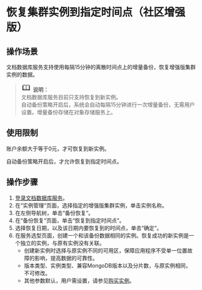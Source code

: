 # 恢复集群实例到指定时间点（社区增强版）<a name="dds_03_0066"></a>

## 操作场景<a name="section20967309195347"></a>

文档数据库服务支持使用每隔15分钟的离散时间点上的增量备份，恢复增强版集群实例的数据。

>![](public_sys-resources/icon-note.gif) **说明：**   
>文档数据库服务目前只支持恢复到新实例。  
>自动备份策略开启后，系统会自动每隔15分钟进行一次增量备份，无需用户设置。增量备份存储在对象存储服务上。  

## 使用限制<a name="section09264517127"></a>

账户余额大于等于0元，才可恢复到新实例。

自动备份策略开启后，才允许恢复到指定时间点。

## 操作步骤<a name="section189359417525"></a>

1.  [登录文档数据库服务](https://support.huaweicloud.com/qs-dds/dds_02_0043.html)。
2.  在“实例管理“页面，选择指定的增强版集群实例，单击实例名称。
3.  在左侧导航树，单击“备份恢复“。
4.  在“备份恢复“页面，单击“恢复到指定时间点“。
5.  选择恢复日期，以及该日期内要恢复到的时间点，单击“确定“。
6.  在服务选型页面，创建一个和该备份数据相同的实例。恢复成功的新实例是一个独立的实例，与原有实例没有关联。
    -   创建新实例时选择与原实例不同的可用区，保障应用程序不受单一位置故障的影响，提高数据的可靠性。
    -   版本类型、实例类型、兼容MongoDB版本以及分片数，与原实例相同，不可修改。
    -   其他参数默认，用户需设置，请参见[购买实例](https://support.huaweicloud.com/qs-dds/dds_02_0012.html)。


